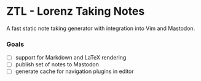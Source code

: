 # ZTL - Lorenz Taking Notes

A fast static note taking generator with integration into Vim and Mastodon.

### Goals

 - [ ] support for Markdown and LaTeX rendering
 - [ ] publish set of notes to Mastodon
 - [ ] generate cache for navigation plugins in editor
